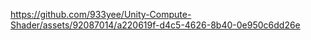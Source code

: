 
https://github.com/933yee/Unity-Compute-Shader/assets/92087014/a220619f-d4c5-4626-8b40-0e950c6dd26e


